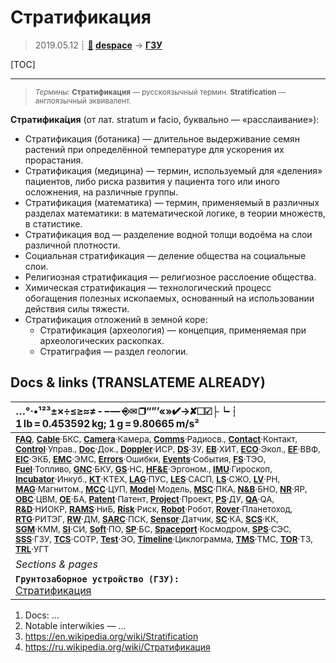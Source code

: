 # Стратификация
> 2019.05.12 ┊ **[🚀](../index/index.md) [despace](index.md)** → **[ГЗУ](sss.md)**

[TOC]

---

> <small>*Термины:* **Стратификация** — русскоязычный термин. **Stratification** — англоязычный эквивалент.</small>

**Стратифика́ция** (от лат. stratum и facio, буквально — «расслаивание»):

   - Стратификация (ботаника) — длительное выдерживание семян растений при определённой температуре для ускорения их прорастания.
   - Стратификация (медицина) — термин, используемый для «деления» пациентов, либо риска развития у пациента того или иного осложнения, на различные группы.
   - Стратификация (математика) — термин, применяемый в различных разделах математики: в математической логике, в теории множеств, в статистике.
   - Стратификация вод — разделение водной толщи водоёма на слои различной плотности.
   - Социальная стратификация — деление общества на социальные слои.
   - Религиозная стратификация — религиозное расслоение общества.
   - Химическая стратификация — технологический процесс обогащения полезных ископаемых, основанный на использовании действия силы тяжести.
   - Стратификация отложений в земной коре:
      - Стратификация (археология) — концепция, применяемая при археологических раскопках.
       - Стратиграфия — раздел геологии.



<p style="page-break-after:always"> </p>

## Docs & links (TRANSLATEME ALREADY)
|…°·•¹²³±×÷≤≥≈≠ ‑ −— ⎆✉ ❐“”’«»✔→✘☐☑├┕┆ 1 lb = 0.453592 kg; 1 g = 9.80665 m/s²|
|:--|
|<small>**[FAQ](faq.md)**, **[Cable](cable.md)**·БКС, **[Camera](camera.md)**·Камера, **[Comms](comms.md)**·Радиосв., **[Contact](contact.md)**·Контакт, **[Control](control.md)**·Управ., **[Doc](doc.md)**·Док., **[Doppler](doppler.md)**·ИСР, **[DS](ds.md)**·ЗУ, **[EB](eb.md)**·ХИТ, **[ECO](ecology.md)**·Экол., **[EF](ef.md)**·ВВФ, **[ElC](elc.md)**·ЭКБ, **[EMC](emc.md)**·ЭМС, **[Errors](error.md)**·Ошибки, **[Events](event.md)**·События, **[FS](fs.md)**·ТЭО, **[Fuel](fuel.md)**·Топливо, **[GNC](gnc.md)**·БКУ, **[GS](scs.md)**·НС, **[HF&E](hfe.md)**·Эргоном., **[IMU](imu.md)**·Гироскоп, **[Incubator](incubator.md)**·Инкуб., **[KT](kt.md)**·КТЕХ, **[LAG](lag.md)**·ПУC, **[LES](les.md)**·САСП, **[LS](ls.md)**·СЖО, **[LV](lv.md)**·РН, **[MAG](mag.md)**·Магнитом., **[MCC](mcc.md)**·ЦУП, **[Model](model.md)**·Модель, **[MSC](sc.md)**·ПКА, **[N&B](nnb.md)**·БНО, **[NR](nr.md)**·ЯР, **[OBC](obc.md)**·ЦВМ, **[OE](oe.md)**·БА, **[Patent](патент.md)**·Патент, **[Project](project.md)**·Проект, **[PS](ps.md)**·ДУ, **[QA](quality.md)**·QA, **[R&D](rnd.md)**·НИОКР, **[RAMS](rams.md)**·НиБ, **[Risk](risk.md)**·Риск, **[Robot](robotics.md)**·Робот, **[Rover](rover.md)**·Планетоход, **[RTG](rtg.md)**·РИТЭГ, **[RW](rw.md)**·ДМ, **[SARC](sarc.md)**·ПСК, **[Sensor](sensor.md)**·Датчик, **[SC](sc.md)**·КА, **[SCS](scs.md)**·КК, **[SGM](sgm.md)**·КММ, **[SI](si.md)**·СИ, **[Soft](soft.md)**·ПО, **[SP](sp.md)**·БС, **[Spaceport](spaceport.md)**·Космодром, **[SPS](sps.md)**·СЭС, **[SSS](sss.md)**·ГЗУ, **[TCS](tcs.md)**·СОТР, **[Test](test.md)**·ЭО, **[Timeline](timeline.md)**·Циклограмма, **[TMS](tms.md)**·ТМС, **[TOR](tor.md)**·ТЗ, **[TRL](trl.md)**·УГТ</small>|
|*Sections & pages*|
|**`Грунтозаборное устройство (ГЗУ):`**<br> [Стратификация](stratification.md) |

   1. Docs: …
   1. Notable interwikies — …
   1. <https://en.wikipedia.org/wiki/Stratification>
   1. <https://ru.wikipedia.org/wiki/Стратификация>

